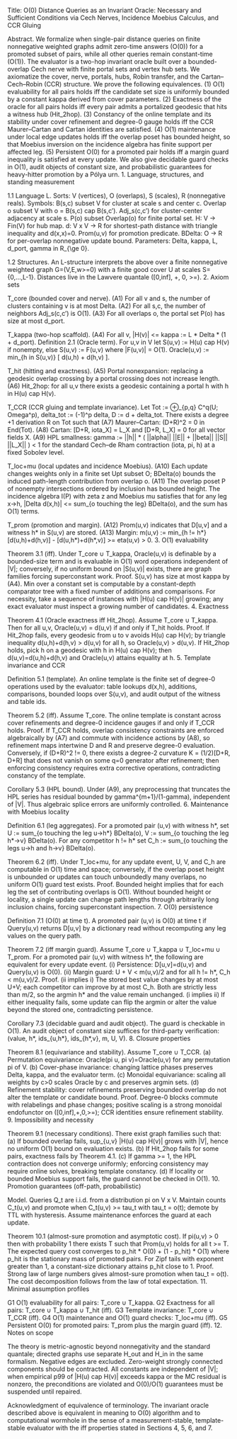 Title: O(0) Distance Queries as an Invariant Oracle: Necessary and Sufficient Conditions via Cech Nerves, Incidence Moebius Calculus, and CCR Gluing

Abstract.
We formalize when single-pair distance queries on finite nonnegative weighted graphs admit zero-time answers (O(0)) for a promoted subset of pairs, while all other queries remain constant-time (O(1)). The evaluator is a two-hop invariant oracle built over a bounded-overlap Cech nerve with finite portal sets and vertex hub sets. We axiomatize the cover, nerve, portals, hubs, Robin transfer, and the Cartan–Cech–Robin (CCR) structure. We prove the following equivalences. (1) O(1) evaluability for all pairs holds iff the candidate set size is uniformly bounded by a constant kappa derived from cover parameters. (2) Exactness of the oracle for all pairs holds iff every pair admits a portalized geodesic that hits a witness hub (Hit_2hop). (3) Constancy of the online template and its stability under cover refinement and degree-0 gauge holds iff the CCR Maurer–Cartan and Cartan identities are satisfied. (4) O(1) maintenance under local edge updates holds iff the overlap poset has bounded height, so that Moebius inversion on the incidence algebra has finite support per affected leg. (5) Persistent O(0) for a promoted pair holds iff a margin guard inequality is satisfied at every update. We also give decidable guard checks in O(1), audit objects of constant size, and probabilistic guarantees for heavy-hitter promotion by a Pólya urn.
	1.	Language, structures, and standing measurement

1.1 Language L.
Sorts: V (vertices), O (overlaps), S (scales), R (nonnegative reals).
Symbols:
B(s,c) subset V for cluster at scale s and center c.
Overlap o subset V with o = B(s,c) cap B(s,c’).
Adj_s(c,c’) for cluster-center adjacency at scale s.
P(o) subset Overlap(o) for finite portal set.
H: V -> Fin(V) for hub map.
d: V x V -> R for shortest-path distance with triangle inequality and d(x,x)=0.
Prom(u,v) for promotion predicate.
BDelta: O -> R for per-overlap nonnegative update bound.
Parameters: Delta, kappa, L, d_port, gamma in R_{\ge 0}.

1.2 Structures.
An L-structure interprets the above over a finite nonnegative weighted graph G=(V,E,w>=0) with a finite good cover U at scales S={0,…,L-1}. Distances live in the Lawvere quantale ([0,inf], +, 0, >=).
	2.	Axiom sets

T_core (bounded cover and nerve).
(A1) For all v and s, the number of clusters containing v is at most Delta.
(A2) For all s,c, the number of neighbors Adj_s(c,c’) is O(1).
(A3) For all overlaps o, the portal set P(o) has size at most d_port.

T_kappa (two-hop scaffold).
(A4) For all v, |H(v)| <= kappa := L * Delta * (1 + d_port).
Definition 2.1 (Oracle term). For u,v in V let
S(u,v) := H(u) cap H(v) if nonempty, else S(u,v) := F(u,v) where |F(u,v)| = O(1).
Oracle(u,v) := min_{h in S(u,v)} [ d(u,h) + d(h,v) ].

T_hit (hitting and exactness).
(A5) Portal nonexpansion: replacing a geodesic overlap crossing by a portal crossing does not increase length.
(A6) Hit_2hop: for all u,v there exists a geodesic containing a portal h with h in H(u) cap H(v).

T_CCR (CCR gluing and template invariance).
Let Tot := ⊕_{p,q} C^q(U; Omega^p), delta_tot := (-1)^p delta, D := d + delta_tot. There exists a degree +1 derivation R on Tot such that
(A7) Maurer–Cartan: (D+R)^2 = 0 in End(Tot).
(A8) Cartan: [D+R, iota_X] = L_X and [D+R, L_X] = 0 for all vector fields X.
(A9) HPL smallness: gamma := ||h|| * ( ||alpha|| ||E|| + ||beta|| ||S|| ||L_X|| ) < 1 for the standard Cech–de Rham contraction (iota, pi, h) at a fixed Sobolev level.

T_loc+mu (local updates and incidence Moebius).
(A10) Each update changes weights only in a finite set Upt subset O; BDelta(o) bounds the induced path-length contribution from overlap o.
(A11) The overlap poset P of nonempty intersections ordered by inclusion has bounded height. The incidence algebra I(P) with zeta z and Moebius mu satisfies that for any leg x->h,
|Delta d(x,h)| <= sum_{o touching the leg} BDelta(o),
and the sum has O(1) terms.

T_prom (promotion and margin).
(A12) Prom(u,v) indicates that D[u,v] and a witness h* in S(u,v) are stored.
(A13) Margin: m(u,v) := min_{h != h*} [d(u,h)+d(h,v)] - [d(u,h*)+d(h*,v)] >= eta(u,v) > 0.
	3.	O(1) evaluability

Theorem 3.1 (iff).
Under T_core ∪ T_kappa, Oracle(u,v) is definable by a bounded-size term and is evaluable in O(1) word operations independent of |V|; conversely, if no uniform bound on |S(u,v)| exists, there are graph families forcing superconstant work.
Proof.
S(u,v) has size at most kappa by (A4). Min over a constant set is computable by a constant-depth comparator tree with a fixed number of additions and comparisons. For necessity, take a sequence of instances with |H(u) cap H(v)| growing; any exact evaluator must inspect a growing number of candidates.
	4.	Exactness

Theorem 4.1 (Oracle exactness iff Hit_2hop).
Assume T_core ∪ T_kappa. Then for all u,v,
Oracle(u,v) = d(u,v) if and only if T_hit holds.
Proof.
If Hit_2hop fails, every geodesic from u to v avoids H(u) cap H(v); by triangle inequality d(u,h)+d(h,v) > d(u,v) for all h, so Oracle(u,v) > d(u,v). If Hit_2hop holds, pick h on a geodesic with h in H(u) cap H(v); then d(u,v)=d(u,h)+d(h,v) and Oracle(u,v) attains equality at h.
	5.	Template invariance and CCR

Definition 5.1 (template).
An online template is the finite set of degree-0 operations used by the evaluator: table lookups d(x,h), additions, comparisons, bounded loops over S(u,v), and audit output of the witness and table ids.

Theorem 5.2 (iff).
Assume T_core. The online template is constant across cover refinements and degree-0 incidence gauges if and only if T_CCR holds.
Proof.
If T_CCR holds, overlap consistency constraints are enforced algebraically by (A7) and commute with incidence actions by (A8), so refinement maps intertwine D and R and preserve degree-0 evaluation. Conversely, if (D+R)^2 != 0, there exists a degree-2 curvature K = (1/2)[D+R, D+R] that does not vanish on some q=0 generator after refinement; then enforcing consistency requires extra corrective operations, contradicting constancy of the template.

Corollary 5.3 (HPL bound).
Under (A9), any preprocessing that truncates the HPL series has residual bounded by gamma^{m+1}/(1-gamma), independent of |V|. Thus algebraic splice errors are uniformly controlled.
	6.	Maintenance with Moebius locality

Definition 6.1 (leg aggregates).
For a promoted pair (u,v) with witness h*, set
U := sum_{o touching the leg u->h*} BDelta(o),
V := sum_{o touching the leg h*->v} BDelta(o).
For any competitor h != h* set
C_h := sum_{o touching the legs u->h and h->v} BDelta(o).

Theorem 6.2 (iff).
Under T_loc+mu, for any update event, U, V, and C_h are computable in O(1) time and space; conversely, if the overlap poset height is unbounded or updates can touch unboundedly many overlaps, no uniform O(1) guard test exists.
Proof.
Bounded height implies that for each leg the set of contributing overlaps is O(1). Without bounded height or locality, a single update can change path lengths through arbitrarily long inclusion chains, forcing superconstant inspection.
	7.	O(0) persistence

Definition 7.1 (O(0) at time t).
A promoted pair (u,v) is O(0) at time t if Query(u,v) returns D[u,v] by a dictionary read without recomputing any leg values on the query path.

Theorem 7.2 (iff margin guard).
Assume T_core ∪ T_kappa ∪ T_loc+mu ∪ T_prom. For a promoted pair (u,v) with witness h*, the following are equivalent for every update event.
(i) Persistence: D[u,v]=d(u,v) and Query(u,v) is O(0).
(ii) Margin guard: U + V < m(u,v)/2 and for all h != h*, C_h < m(u,v)/2.
Proof.
(ii implies i) The stored best value changes by at most U+V; each competitor can improve by at most C_h. Both are strictly less than m/2, so the argmin h* and the value remain unchanged. (i implies ii) If either inequality fails, some update can flip the argmin or alter the value beyond the stored one, contradicting persistence.

Corollary 7.3 (decidable guard and audit object).
The guard is checkable in O(1). An audit object of constant size suffices for third-party verification:
(value, h*, ids_{u,h*}, ids_{h*,v}, m, U, V).
	8.	Closure properties

Theorem 8.1 (equivariance and stability).
Assume T_core ∪ T_CCR.
(a) Permutation equivariance: Oracle(pi u, pi v)=Oracle(u,v) for any permutation pi of V.
(b) Cover-phase invariance: changing lattice phases preserves Delta, kappa, and the evaluator term.
(c) Monoidal equivariance: scaling all weights by c>0 scales Oracle by c and preserves argmin sets.
(d) Refinement stability: cover refinements preserving bounded overlap do not alter the template or candidate bound.
Proof.
Degree-0 blocks commute with relabelings and phase changes; positive scaling is a strong monoidal endofunctor on ([0,inf],+,0,>=); CCR identities ensure refinement stability.
	9.	Impossibility and necessity

Theorem 9.1 (necessary conditions).
There exist graph families such that:
(a) If bounded overlap fails, sup_{u,v} |H(u) cap H(v)| grows with |V|, hence no uniform O(1) bound on evaluation exists.
(b) If Hit_2hop fails for some pairs, exactness fails by Theorem 4.1.
(c) If gamma >= 1, the HPL contraction does not converge uniformly; enforcing consistency may require online solves, breaking template constancy.
(d) If locality or bounded Moebius support fails, the guard cannot be checked in O(1).
	10.	Promotion guarantees (off-path, probabilistic)

Model.
Queries Q_t are i.i.d. from a distribution pi on V x V. Maintain counts C_t(u,v) and promote when C_t(u,v) >= tau_t with tau_t = o(t); demote by TTL with hysteresis. Assume maintenance enforces the guard at each update.

Theorem 10.1 (almost-sure promotion and asymptotic cost).
If pi(u,v) > 0 then with probability 1 there exists T such that Prom(u,v) holds for all t >= T. The expected query cost converges to p_hit * O(0) + (1 - p_hit) * O(1) where p_hit is the stationary mass of promoted pairs. For Zipf tails with exponent greater than 1, a constant-size dictionary attains p_hit close to 1.
Proof.
Strong law of large numbers gives almost-sure promotion when tau_t = o(t). The cost decomposition follows from the law of total expectation.
	11.	Minimal assumption profiles

G1 O(1) evaluability for all pairs: T_core ∪ T_kappa.
G2 Exactness for all pairs: T_core ∪ T_kappa ∪ T_hit (iff).
G3 Template invariance: T_core ∪ T_CCR (iff).
G4 O(1) maintenance and O(1) guard checks: T_loc+mu (iff).
G5 Persistent O(0) for promoted pairs: T_prom plus the margin guard (iff).
	12.	Notes on scope

The theory is metric-agnostic beyond nonnegativity and the standard quantale; directed graphs use separate H_out and H_in in the same formalism. Negative edges are excluded. Zero-weight strongly connected components should be contracted. All constants are independent of |V|; when empirical p99 of |H(u) cap H(v)| exceeds kappa or the MC residual is nonzero, the preconditions are violated and O(0)/O(1) guarantees must be suspended until repaired.

Acknowledgment of equivalence of terminology.
The invariant oracle described above is equivalent in meaning to O(0) algorithm and to computational wormhole in the sense of a measurement-stable, template-stable evaluator with the iff properties stated in Sections 4, 5, 6, and 7.
